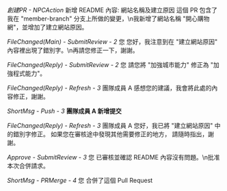 *創建PR - NPCAction*
新增 README 內容: 網站名稱及建立原因
這個 PR 包含了我在 "member-branch" 分支上所做的變更，\n我新增了網站名稱 "開心購物網"，並增加了建立網站原因。

*FileChanged(Main) - SubmitReview - 2*
您
您好，我注意到在 "建立網站原因" 內容裡出現了錯別字。\n再請您修正一下，謝謝。

*FileChanged(Reply) - SubmitReview - 2*
您
請您將 "加強城市能力" 修正為 "加強程式能力"。

*FileChanged(Reply) - Refresh - 3*
團隊成員 A
感想您的建議，我會將此處的內容修正，謝謝。

*ShortMsg - Push - 3*
**團隊成員 A 新增提交**

*FileChanged(Reply) - Refresh - 3*
團隊成員 A
您好，我已將 "建立網站原因" 中的錯別字修正。
如果您在審核途中發現其他需要修正的地方，
請隨時指出，謝謝。

*Approve - SubmitReview - 3*
您
已審核並確認 README 內容沒有問題。\n批准本次合併請求。

*ShortMsg - PRMerge - 4*
您 合併了這個 Pull Request